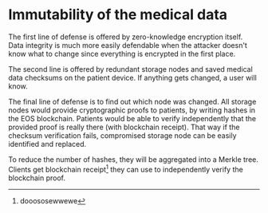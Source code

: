 # **Immutability of the medical data**

The first line of defense is offered by zero-knowledge encryption itself. Data integrity is much more easily defendable when the attacker doesn't know what to change since everything is encrypted in the first place.

The second line is offered by redundant storage nodes and saved medical data checksums on the patient device. If anything gets changed, a user will know.

The final line of defense is to find out which node was changed. All storage nodes would provide cryptographic proofs to patients, by writing hashes in the EOS blockchain. Patients would be able to verify independently that the provided proof is really there \(with blockchain receipt\). That way if the checksum verification fails, compromised storage node can be easily identified and replaced.

To reduce the number of hashes, they will be aggregated into a Merkle tree. Clients get blockchain receipt[^1] they can use to independently verify the blockchain proof.

[^1]: dooososewwewe

